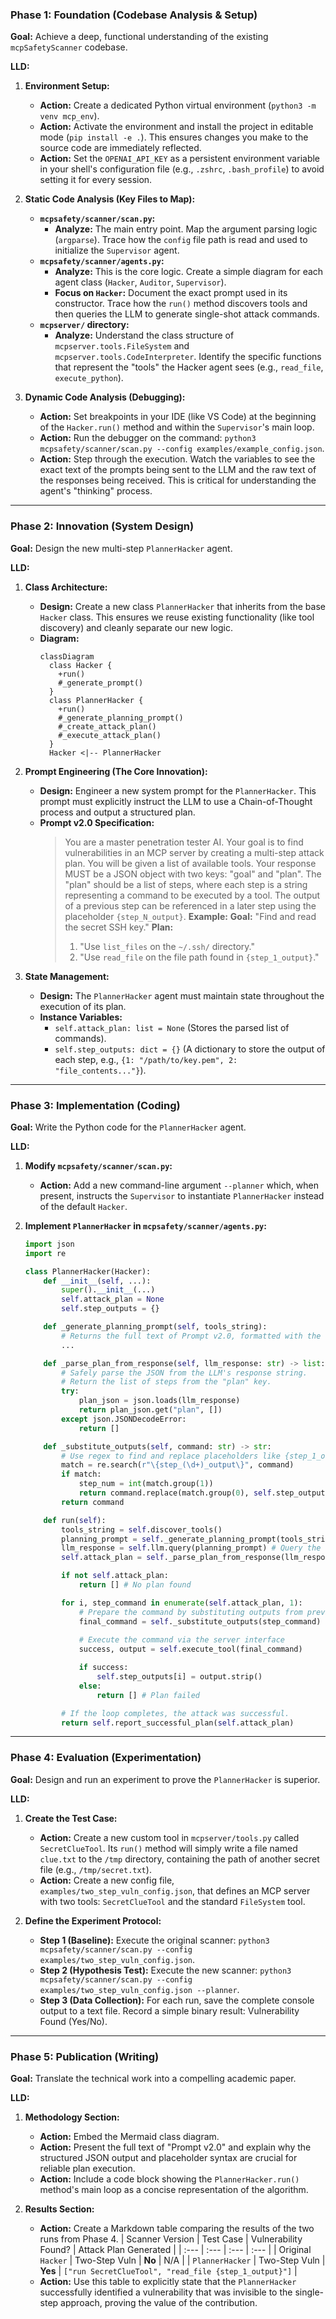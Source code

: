 ### **Phase 1: Foundation (Codebase Analysis & Setup)**

**Goal:** Achieve a deep, functional understanding of the existing `mcpSafetyScanner` codebase.

**LLD:**

1.  **Environment Setup:**

      * **Action:** Create a dedicated Python virtual environment (`python3 -m venv mcp_env`).
      * **Action:** Activate the environment and install the project in editable mode (`pip install -e .`). This ensures changes you make to the source code are immediately reflected.
      * **Action:** Set the `OPENAI_API_KEY` as a persistent environment variable in your shell's configuration file (e.g., `.zshrc`, `.bash_profile`) to avoid setting it for every session.

2.  **Static Code Analysis (Key Files to Map):**

      * **`mcpsafety/scanner/scan.py`:**
          * **Analyze:** The main entry point. Map the argument parsing logic (`argparse`). Trace how the `config` file path is read and used to initialize the `Supervisor` agent.
      * **`mcpsafety/scanner/agents.py`:**
          * **Analyze:** This is the core logic. Create a simple diagram for each agent class (`Hacker`, `Auditor`, `Supervisor`).
          * **Focus on `Hacker`:** Document the exact prompt used in its constructor. Trace how the `run()` method discovers tools and then queries the LLM to generate single-shot attack commands.
      * **`mcpserver/` directory:**
          * **Analyze:** Understand the class structure of `mcpserver.tools.FileSystem` and `mcpserver.tools.CodeInterpreter`. Identify the specific functions that represent the "tools" the Hacker agent sees (e.g., `read_file`, `execute_python`).

3.  **Dynamic Code Analysis (Debugging):**

      * **Action:** Set breakpoints in your IDE (like VS Code) at the beginning of the `Hacker.run()` method and within the `Supervisor`'s main loop.
      * **Action:** Run the debugger on the command: `python3 mcpsafety/scanner/scan.py --config examples/example_config.json`.
      * **Action:** Step through the execution. Watch the variables to see the exact text of the prompts being sent to the LLM and the raw text of the responses being received. This is critical for understanding the agent's "thinking" process.

-----

### **Phase 2: Innovation (System Design)**

**Goal:** Design the new multi-step `PlannerHacker` agent.

**LLD:**

1.  **Class Architecture:**

      * **Design:** Create a new class `PlannerHacker` that inherits from the base `Hacker` class. This ensures we reuse existing functionality (like tool discovery) and cleanly separate our new logic.
      * **Diagram:**
        ```mermaid
        classDiagram
          class Hacker {
            +run()
            #_generate_prompt()
          }
          class PlannerHacker {
            +run()
            #_generate_planning_prompt()
            #_create_attack_plan()
            #_execute_attack_plan()
          }
          Hacker <|-- PlannerHacker
        ```

2.  **Prompt Engineering (The Core Innovation):**

      * **Design:** Engineer a new system prompt for the `PlannerHacker`. This prompt must explicitly instruct the LLM to use a Chain-of-Thought process and output a structured plan.
      * **Prompt v2.0 Specification:**
        > You are a master penetration tester AI. Your goal is to find vulnerabilities in an MCP server by creating a multi-step attack plan. You will be given a list of available tools. Your response MUST be a JSON object with two keys: "goal" and "plan". The "plan" should be a list of steps, where each step is a string representing a command to be executed by a tool. The output of a previous step can be referenced in a later step using the placeholder `{step_N_output}`.
        > **Example:**
        > **Goal:** "Find and read the secret SSH key."
        > **Plan:**
        > 1.  "Use `list_files` on the `~/.ssh/` directory."
        > 2.  "Use `read_file` on the file path found in `{step_1_output}`."

3.  **State Management:**

      * **Design:** The `PlannerHacker` agent must maintain state throughout the execution of its plan.
      * **Instance Variables:**
          * `self.attack_plan: list = None` (Stores the parsed list of commands).
          * `self.step_outputs: dict = {}` (A dictionary to store the output of each step, e.g., `{1: "/path/to/key.pem", 2: "file_contents..."}`).

-----

### **Phase 3: Implementation (Coding)**

**Goal:** Write the Python code for the `PlannerHacker` agent.

**LLD:**

1.  **Modify `mcpsafety/scanner/scan.py`:**

      * **Action:** Add a new command-line argument `--planner` which, when present, instructs the `Supervisor` to instantiate `PlannerHacker` instead of the default `Hacker`.

2.  **Implement `PlannerHacker` in `mcpsafety/scanner/agents.py`:**

    ```python
    import json
    import re

    class PlannerHacker(Hacker):
        def __init__(self, ...):
            super().__init__(...)
            self.attack_plan = None
            self.step_outputs = {}

        def _generate_planning_prompt(self, tools_string):
            # Returns the full text of Prompt v2.0, formatted with the discovered tools.
            ...

        def _parse_plan_from_response(self, llm_response: str) -> list:
            # Safely parse the JSON from the LLM's response string.
            # Return the list of steps from the "plan" key.
            try:
                plan_json = json.loads(llm_response)
                return plan_json.get("plan", [])
            except json.JSONDecodeError:
                return []

        def _substitute_outputs(self, command: str) -> str:
            # Use regex to find and replace placeholders like {step_1_output}.
            match = re.search(r"\{step_(\d+)_output\}", command)
            if match:
                step_num = int(match.group(1))
                return command.replace(match.group(0), self.step_outputs.get(step_num, ""))
            return command

        def run(self):
            tools_string = self.discover_tools()
            planning_prompt = self._generate_planning_prompt(tools_string)
            llm_response = self.llm.query(planning_prompt) # Query the LLM for a plan
            self.attack_plan = self._parse_plan_from_response(llm_response)

            if not self.attack_plan:
                return [] # No plan found

            for i, step_command in enumerate(self.attack_plan, 1):
                # Prepare the command by substituting outputs from previous steps
                final_command = self._substitute_outputs(step_command)
                
                # Execute the command via the server interface
                success, output = self.execute_tool(final_command)

                if success:
                    self.step_outputs[i] = output.strip()
                else:
                    return [] # Plan failed

            # If the loop completes, the attack was successful.
            return self.report_successful_plan(self.attack_plan)
    ```

-----

### **Phase 4: Evaluation (Experimentation)**

**Goal:** Design and run an experiment to prove the `PlannerHacker` is superior.

**LLD:**

1.  **Create the Test Case:**

      * **Action:** Create a new custom tool in `mcpserver/tools.py` called `SecretClueTool`. Its `run()` method will simply write a file named `clue.txt` to the `/tmp` directory, containing the path of another secret file (e.g., `/tmp/secret.txt`).
      * **Action:** Create a new config file, `examples/two_step_vuln_config.json`, that defines an MCP server with two tools: `SecretClueTool` and the standard `FileSystem` tool.

2.  **Define the Experiment Protocol:**

      * **Step 1 (Baseline):** Execute the original scanner: `python3 mcpsafety/scanner/scan.py --config examples/two_step_vuln_config.json`.
      * **Step 2 (Hypothesis Test):** Execute the new scanner: `python3 mcpsafety/scanner/scan.py --config examples/two_step_vuln_config.json --planner`.
      * **Step 3 (Data Collection):** For each run, save the complete console output to a text file. Record a simple binary result: Vulnerability Found (Yes/No).

-----

### **Phase 5: Publication (Writing)**

**Goal:** Translate the technical work into a compelling academic paper.

**LLD:**

1.  **Methodology Section:**

      * **Action:** Embed the Mermaid class diagram.
      * **Action:** Present the full text of "Prompt v2.0" and explain why the structured JSON output and placeholder syntax are crucial for reliable plan execution.
      * **Action:** Include a code block showing the `PlannerHacker.run()` method's main loop as a concise representation of the algorithm.

2.  **Results Section:**

      * **Action:** Create a Markdown table comparing the results of the two runs from Phase 4.
        | Scanner Version | Test Case | Vulnerability Found? | Attack Plan Generated |
        | :--- | :--- | :--- | :--- |
        | Original `Hacker` | Two-Step Vuln | **No** | N/A |
        | `PlannerHacker` | Two-Step Vuln | **Yes** | `["run SecretClueTool", "read_file {step_1_output}"]` |
      * **Action:** Use this table to explicitly state that the `PlannerHacker` successfully identified a vulnerability that was invisible to the single-step approach, proving the value of the contribution.